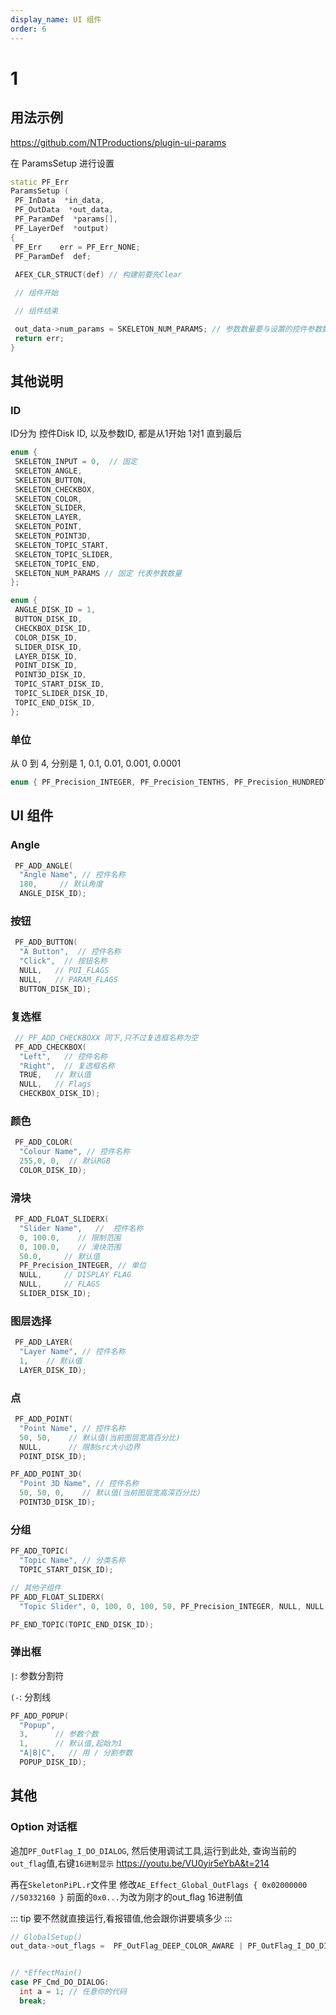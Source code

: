 ```yaml
---
display_name: UI 组件
order: 6
---
```


# 1

## 用法示例

<https://github.com/NTProductions/plugin-ui-params>

在 ParamsSetup 进行设置

```cpp
static PF_Err 
ParamsSetup ( 
 PF_InData  *in_data,
 PF_OutData  *out_data,
 PF_ParamDef  *params[],
 PF_LayerDef  *output)
{
 PF_Err    err = PF_Err_NONE;
 PF_ParamDef  def;
 
 AFEX_CLR_STRUCT(def) // 构建前要先Clear

 // 组件开始

 // 组件结束

 out_data->num_params = SKELETON_NUM_PARAMS; // 参数数量要与设置的控件参数数量一致
 return err;
}
```

## 其他说明

### ID

ID分为 控件Disk ID, 以及参数ID, 都是从1开始 1对1 直到最后

```cpp
enum {
 SKELETON_INPUT = 0,  // 固定
 SKELETON_ANGLE,
 SKELETON_BUTTON,
 SKELETON_CHECKBOX,
 SKELETON_COLOR,
 SKELETON_SLIDER,
 SKELETON_LAYER,
 SKELETON_POINT,
 SKELETON_POINT3D,
 SKELETON_TOPIC_START,
 SKELETON_TOPIC_SLIDER,
 SKELETON_TOPIC_END,
 SKELETON_NUM_PARAMS // 固定 代表参数数量
};

enum {
 ANGLE_DISK_ID = 1,
 BUTTON_DISK_ID,
 CHECKBOX_DISK_ID,
 COLOR_DISK_ID,
 SLIDER_DISK_ID,
 LAYER_DISK_ID,
 POINT_DISK_ID,
 POINT3D_DISK_ID,
 TOPIC_START_DISK_ID,
 TOPIC_SLIDER_DISK_ID,
 TOPIC_END_DISK_ID,
};
```

### 单位

从 0 到 4, 分别是 1, 0.1, 0.01, 0.001, 0.0001

```cpp
enum { PF_Precision_INTEGER, PF_Precision_TENTHS, PF_Precision_HUNDREDTHS, PF_Precision_THOUSANDTHS, PF_Precision_TEN_THOUSANDTHS };
```

## UI 组件

### Angle

```cpp
 PF_ADD_ANGLE(
  "Angle Name", // 控件名称
  180,     // 默认角度
  ANGLE_DISK_ID);
```

### 按钮

```cpp
 PF_ADD_BUTTON(
  "A Button",  // 控件名称
  "Click",  // 按钮名称
  NULL,   // PUI_FLAGS
  NULL,   // PARAM_FLAGS
  BUTTON_DISK_ID);
```

### 复选框

```cpp
 // PF_ADD_CHECKBOXX 同下,只不过复选框名称为空
 PF_ADD_CHECKBOX(
  "Left",   // 控件名称
  "Right",  // 复选框名称
  TRUE,   // 默认值
  NULL,   // Flags
  CHECKBOX_DISK_ID);
```

### 颜色

```cpp
 PF_ADD_COLOR(
  "Colour Name", // 控件名称
  255,0, 0,  // 默认RGB
  COLOR_DISK_ID);
```

### 滑块

```cpp
 PF_ADD_FLOAT_SLIDERX(
  "Slider Name",   //  控件名称
  0, 100.0,    // 限制范围
  0, 100.0,    // 滑块范围
  50.0,     // 默认值
  PF_Precision_INTEGER, // 单位
  NULL,     // DISPLAY FLAG
  NULL,     // FLAGS
  SLIDER_DISK_ID);
```

### 图层选择

```cpp
 PF_ADD_LAYER(
  "Layer Name", // 控件名称
  1,    // 默认值
  LAYER_DISK_ID);
```

### 点

```cpp
 PF_ADD_POINT(
  "Point Name", // 控件名称
  50, 50,    // 默认值(当前图层宽高百分比)
  NULL,      // 限制src大小边界 
  POINT_DISK_ID);

PF_ADD_POINT_3D(
  "Point 3D Name", // 控件名称
  50, 50, 0,    // 默认值(当前图层宽高深百分比)
  POINT3D_DISK_ID);
```

### 分组

```cpp
PF_ADD_TOPIC(
  "Topic Name", // 分类名称
  TOPIC_START_DISK_ID);

// 其他子组件
PF_ADD_FLOAT_SLIDERX(
  "Topic Slider", 0, 100, 0, 100, 50, PF_Precision_INTEGER, NULL, NULL, TOPIC_SLIDER_DISK_ID);

PF_END_TOPIC(TOPIC_END_DISK_ID);
```

### 弹出框

`|`: 参数分割符

`(-`: 分割线

```cpp
PF_ADD_POPUP(
  "Popup",
  3,      // 参数个数
  1,      // 默认值,起始为1
  "A|B|C",   // 用 / 分割参数
  POPUP_DISK_ID);
```

## 其他

### Option 对话框

追加`PF_OutFlag_I_DO_DIALOG`, 然后使用调试工具,运行到此处, 查询当前的`out_flag`值,右键`16进制显示` <https://youtu.be/VU0yir5eYbA&t=214>

再在`SkeletonPiPL.r`文件里 修改`AE_Effect_Global_OutFlags { 0x02000000 //50332160 }` 前面的`0x0...`为改为刚才的out_flag 16进制值

::: tip
要不然就直接运行,看报错值,他会跟你讲要填多少
:::

```cpp
// GlobalSetup()
out_data->out_flags =  PF_OutFlag_DEEP_COLOR_AWARE | PF_OutFlag_I_DO_DIALOG;


// *EffectMain()
case PF_Cmd_DO_DIALOG:
  int a = 1; // 任意你的代码
  break;
```
